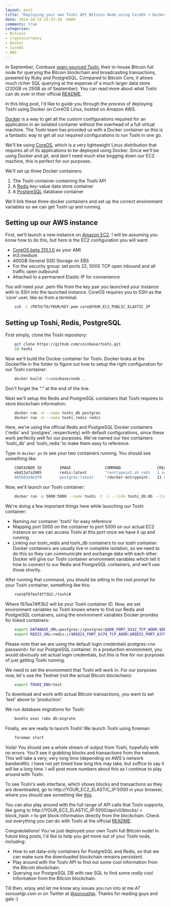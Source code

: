 ```yaml
---
layout: post
title: "Deploying your own Toshi API Bitcoin Node using CoreOS + Docker + AWS"
date: 2014-10-15 15:37:20 -0400
comments: true
categories: 
- Bitcoin
- Cryptocurrency
- Docker
- CoreOS
- AWS
---
```


In September, Coinbase [open-sourced Toshi](http://blog.coinbase.com/post/97671295752/introducing-toshi-an-open-source-bitcoin-node-for), their in-house Bitcoin full node for querying the Bitcoin blockchain and broadcasting transactions, powered by Ruby and PostgreSQL. Compared to Bitcoin Core, it allows much richer SQL  querying at the expense of a much larger data store (220GB vs 25GB as of September). You can read more about what Toshi can do over in their official [README](https://github.com/coinbase/toshi/).

In this blog post, I'd like to guide you through the process of deploying Toshi using Docker on CoreOS Linux, hosted on Amazon AWS. 
<!--more-->

[Docker](http://www.docker.com) is a way to get all the custom configurations required for an application in an isolated container without the overhead of a full virtual machine. The Toshi team has provided us with a Docker container so this is a fantastic  way to get all our required configurations to run Toshi in one go.

We'll be using [CoreOS](http://www.coreos.com), which is a very lightweight Linux distribution that requires all of its applications to be deployed using Docker. Since we'll be using Docker and git, and don't need much else bogging down our EC2 machine, this is perfect for our purposes.

We'll set up three Docker containers:

1. The Toshi container containing the Toshi API
2. A [Redis](http://www.redis.io) key-value data store container
3. A [PostgreSQL](http://www.postgresql.org) database container

We'll link these three docker containers and set up the correct environment variables so we can get Toshi up and running.

Setting up our AWS instance
------------------------------------------

First, we'll launch a new instance on [Amazon EC2](http://aws.amazon.com/ec2/). I will be assuming you know how to do this, but here is the EC2 configuration you will want:

- [CoreOS beta 310.1.0](http://aws.amazon.com/marketplace/pp/B00KBCWCRG) as your AMI
- m3.medium
- 400GB General SSD Storage on EBS
- For the security group: set ports 22, 5000 TCP open inbound and all traffic open outbound
- Attached to a permanent Elastic IP for convenience

You will need your .pem file from the key pair you launched your instance with to SSH into the launched instance. CoreOS requires you to SSH as the 'core' user, like so from a terminal:

```bash
	ssh -i /PATH/TO/YOUR/KEY.pem core@YOUR_EC2_PUBLIC_ELASTIC_IP
```

Setting up Toshi, Redis, PostgreSQL
------------------------------------------------

First simply, clone the Toshi repository:

```bash
	git clone https://github.com/coinbase/toshi.git
	cd toshi
```

Now we'll build the Docker container for Toshi. Docker looks at the Dockerfile in the folder to figure out how to setup the right configuration for our Toshi container:

```bash
	docker build -t=coinbase/node .
```

Don't forget the "." at the end of the line.

Next we'll setup the Redis and PostgreSQL containers that Toshi requires to store blockchain information:

```bash
	docker run -d --name toshi_db postgres
	docker run -d --name toshi_redis redis
```	

Here, we're using the official Redis and PostgreSQL Docker containers ('redis' and 'postgres', respectively) with default configurations, since these work perfectly well for our purposes. We've named our two containers 'toshi_db' and 'toshi_redis' to make them easy to reference.
	
Type in `docker ps` to see your two containers running. You should see something like:

```bash
	CONTAINER ID        IMAGE               COMMAND                CREATED             STATUS              PORTS               NAMES
	ebd13a7a2085        redis:latest        "/entrypoint.sh redi   1 seconds ago       Up 1 seconds        6379/tcp            toshi_redis         
	805b03a9e3f0        postgres:latest     "/docker-entrypoint.   11 seconds ago      Up 11 seconds       5432/tcp            toshi_db
```

Now, we'll launch our Toshi container:

```bash
	docker run -p 5000:5000 --name toshi -t -i --link toshi_db:db --link toshi_redis:redis coinbase/node
```

We're doing a few important things here while launching our Toshi container:

- Naming our container 'toshi' for easy reference
- Mapping port 5000 on the container to port 5000 on our actual EC2 instance so we can access Toshi at this port once we have it up and running.
- Linking our toshi_redis and toshi_db containers to our toshi container. Docker containers are usually live in complete isolation, so we need to do this so they can communicate and exchange data with each other. Docker will give our Toshi container environment variables which tell it how to connect to our Redis and PostgreSQL containers, and we'll use those shortly.

After running that command, you should be sitting in the root prompt for your Toshi container, something like this:

```bash
	root@f87ea74ff3b2:/toshi#
```

Where f87ea74ff3b2 will be your Toshi container ID. Now, we set environment variables so Toshi knows where to find our Redis and PostgreSQL containers, using the environment variables Docker provides for linked containers:

```bash
	export DATABASE_URL=postgres://postgres:@$DB_PORT_5432_TCP_ADDR:$DB_PORT_5432_TCP_PORT
	export REDIS_URL=redis://$REDIS_PORT_6379_TCP_ADDR:$REDIS_PORT_6379_TCP_PORT
```

Please note that we are using the default login credentials postgres:&lt;no password&gt; for our PostgreSQL container. In a production environment, you would obviously set actual login credentials, but this is fine for our purposes of just getting Toshi running.

We need to set the environment that Toshi will work in. For our purposes now, let's use the Testnet (not the actual Bitcoin blockchain):

```bash
	export TOSHI_ENV=test
```

To download and work with actual Bitcoin transactions, you want to set 'test' above to 'production'.

We run database migrations for Toshi:

```bash
	bundle exec rake db:migrate
```

Finally, we are ready to launch Toshi! We launch Toshi using foreman:

```bash
	foreman start
```
	
Voila! You should see a whole stream of output from Toshi, hopefully with no errors. You'll see it grabbing blocks and transactions from the network. This will take a very, very long time (depending on AWS's network bandwidth). I have not yet timed how long this may take, but suffice to say it will be a long time. I will post more numbers about this as I continue to play around with Toshi.

To see Toshi's web interface, which shows blocks and transactions as they are downloaded, go to http://YOUR_EC2_ELASTIC_IP:5000 in your browser, where you should see something like [this](https://testnet3.toshi.io/).

You can also play around with the full range of API calls that Toshi supports, like going to http://YOUR_EC2_ELASTIC_IP:5000/api/v0/blocks/ &lt; block_hash &gt; to get block information directly from the blockchain. Check out everything you can do with Toshi at the official [README](https://github.com/coinbase/toshi).

Congratulations! You've just deployed your own Toshi full Bitcoin node!  In future blog posts, I'd like to help you get more out of your Toshi node, including:

- How to set data-only containers for PostgreSQL and Redis, so that we can make sure the downloaded blockchain remains persistent.
- Play around with the Toshi API to find out some cool information from the Bitcoin blockchain. 
- Querying our PostgreSQL DB with raw SQL to find some *really* cool information from the Bitcoin blockchain.

Till then, enjoy and let me know any issues you run into at me _AT_ soroushjp.com or on Twitter at [@soroushjp](http://twitter.com/soroushjp). Thanks for reading guys and gals :)
